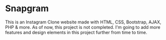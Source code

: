 # Snapgram
This is an Instagram Clone website made with HTML, CSS, Bootstrap, AJAX, PHP & more. As of now, this project is not completed. I'm going to add more features and design elements in this project further from time to time.  
